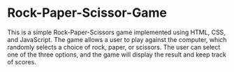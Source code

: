 # Rock-Paper-Scissor-Game
This is a simple Rock-Paper-Scissors game implemented using HTML, CSS, and JavaScript. The game allows a user to play against the computer, which randomly selects a choice of rock, paper, or scissors. The user can select one of the three options, and the game will display the result and keep track of scores.
